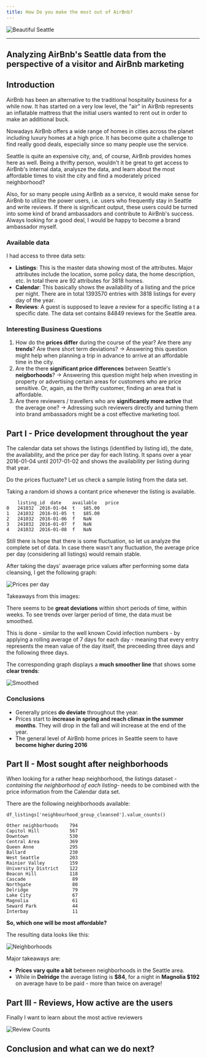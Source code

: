 ```yaml
---
title: How Do you make the most out of AirBnb?
---
```


![Beautiful Seattle](../images/seattle.jpg)

---
Analyzing AirBnb's Seattle data from the perspective of a visitor and AirBnb marketing
---

## Introduction

AirBnb has been an alternative to the traditional hospitality business for a while now. It has started on a very low level, the "air" in AirBnb represents an inflatable mattress that the initial users wanted to rent out in order to make an additional buck. 

Nowadays AirBnb offers a wide range of homes in cities across the planet including luxury homes at a high price. It has become quite a challenge to find really good deals, especially since so many people use the service.

Seattle is quite an expensive city, and, of course, AirBnb provides homes here as well. Being a thrifty person, wouldn't it be great to get access to AirBnb's internal data, analysze the data, and learn about the most affordable times to visit the city and find a moderately priced neighborhood?

Also, for so many people using AirBnb as a service, it would make sense for AirBnb to utilize the power users, i.e. users who frequently stay in Seattle and write reviews. If there is significant output, these users could be turned into some kind of brand ambassadors and contribute to AirBnb's success. Always looking for a good deal, I would be happy to become a brand ambassador myself.

### Available data

I had access to three data sets:

- **Listings**: This is the master data showing most of the attributes. Major attributes include the location, some policy data, the home description, etc. In total there are 92 attributes for 3818 homes. 
- **Calendar**: This basically shows the availability of a listing and the price per night. There are in total 1393570 entries with 3818 listings for every day of the year.
- **Reviews**: A guest is supposed to leave a review for a specific listing a t a specific date. The data set contains 84849 reviews for the Seattle area.

### Interesting Business Questions

1. How do the **prices differ** during the course of the year? Are there any **trends**? Are there short term deviations? 
&rarr; Answering this question might help when planning a trip in advance to arrive at an affordable time in the city.
2. Are the there **significant price differences** between Seattle's **neigborhoods**? &rarr; Answering this question might help when investing in property or advertising certain areas for customers who are price sensitive. Or, again, as the thrifty customer, finding an area that is affordable.
3. Are there reviewers / travellers who are **significantly more active** that the average one? &rarr; Adressing such reviewers directly and turning them into brand ambassadors might be a cost effective marketing tool. 

## Part I - Price development throughout the year

The calendar data set shows the listings (identified by listing id), the date, the availability, and the price per day for each listing. It spans over a year 2016-01-04 until 2017-01-02 and shows the availability per listing during that year.

Do the prices fluctuate? Let us check a sample listing from the data set.

Taking a random id shows a contant price whenever the listing is available. 

```
	listing_id	date	available	price
0	241032	2016-01-04	t	$85.00
1	241032	2016-01-05	t	$85.00
2	241032	2016-01-06	f	NaN
3	241032	2016-01-07	f	NaN
4	241032	2016-01-08	f	NaN
```
Still there is hope that there is some fluctuation, so let us analyze the complete set of data. In case there wasn't any fluctuation, the average price per day (considering all listings) would remain stable.

After taking the days' avaerage price values after performing some data cleansing, I get the following graph: 

![Prices per day](../images/price_per_day.png)

Takeaways from this images:

There seems to be **great deviations** within short periods of time, within weeks. To see trends over larger period of time, the data must be smoothed. 

This is done - similar to the well known Covid infection numbers - by applying a rolling average of 7 days for each day - meaning that every entry represents the mean value of the day itself, the preceeding three days and the following three days.

The corresponding graph displays a **much smoother line** that shows some **clear trends**:

![Smoothed](../images/rolling_price_per_day.png)

### Conclusions

- Generally prices **do deviate** throughout the year.
- Prices start to **increase in spring and reach climax in the summer months**. They will drop in the fall and will increase at the end of the year.
- The general level of AirBnb home prices in Seattle  seem to have **become higher during 2016**  

## Part II - Most sought after neighborhoods
When looking for a rather heap neighborhood, the listings dataset -*containing the neighborhood of each listing*- needs to be combined with the price information from the Calendar data set.

There are the following neighborhoods available:

```
df_listings['neighbourhood_group_cleansed'].value_counts()

Other neighborhoods    794
Capitol Hill           567
Downtown               530
Central Area           369
Queen Anne             295
Ballard                230
West Seattle           203
Rainier Valley         159
University District    122
Beacon Hill            118
Cascade                 89
Northgate               80
Delridge                79
Lake City               67
Magnolia                61
Seward Park             44
Interbay                11
``` 

**So, which one will be most affordable?**

The resulting data looks like this:

![Neighborhoods](../images/neighborhood_price.png)

Major takeaways are:

- **Prices vary quite a bit** between neighborhoods in the Seattle area.
- While in **Delridge** the average listing is **$84**, for a night in **Magnolia $192** on average have to be paid - more than twice on average!

## Part III - Reviews, How active are the users

Finally I want to learn about the most active reviewers 

![Review Counts](../images/review_counts.png)

## Conclusion and what can we do next?